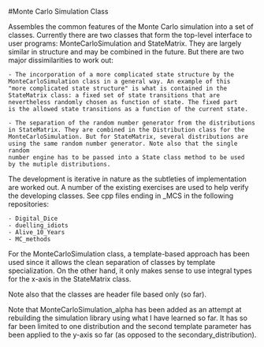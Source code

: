 #Monte Carlo Simulation Class

Assembles the common features of the Monte Carlo simulation into a set of classes.
Currently there are two classes that form the top-level interface to user programs:
MonteCarloSimulation and StateMatrix. They are largely similar in structure and may
be combined in the future. But there are two major dissimilarities to work out:

    - The incorporation of a more complicated state structure by the 
    MonteCarloSimulation class in a general way. An example of this
    "more complicated state structure" is what is contained in the
    StateMatrix class: a fixed set of state transitions that are
    nevertheless randomly chosen as function of state. The fixed part
    is the allowed state transitions as a function of the current state.
    
    - The separation of the random number generator from the distributions
    in StateMatrix. They are combined in the Distribution class for the
    MonteCarloSimulation. But for StateMatrix, several distributions are
    using the same random number generator. Note also that the single random
    number engine has to be passed into a State class method to be used
    by the mutiple distributions.

The development is iterative in nature as the subtleties of implementation are
worked out. A number of the existing exercises are used to help verify the 
developing classes. See cpp files ending in _MCS in the following repositories:

    - Digital_Dice
    - duelling_idiots
    - Alive_10_Years
    - MC_methods

For the MonteCarloSimulation class, a template-based approach has been used
since it allows the clean separation of classes by template specialization.
On the other hand, it only makes sense to use integral types for the
x-axis in the StateMatrix class.

Note also that the classes are header file based only (so far).

Note that MonteCarloSimulation_alpha has been added as an attempt at rebuilding
the simulation library using what I have learned so far. It has so far been
limited to one distribution and the second template parameter has been
applied to the y-axis so far (as opposed to the secondary_distribution).
